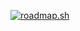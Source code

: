 [![roadmap.sh](https://api.roadmap.sh/v1-badge/tall/650c3dd1d5295d7a812f90ab?variant=dark)](https://roadmap.sh)
